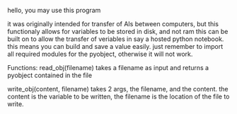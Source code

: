 hello, you may use this program

it was originally intended for transfer of AIs between computers,
but this functionaly allows for variables to be stored in disk, and not ram
this can be built on to allow the transfer of veriables in say a hosted
python notebook. this means you can build and save a value easily. just
remember to import all required modules for the pyobject, otherwise
it will not work.

Functions:
  read_obj(filename)
    takes a filename as input and returns a pyobject contained in the file
    
   write_obj(content, filename)
     takes 2 args, the filename, and the content. the content is the variable to be written, the filename
     is the location of the file to write.
